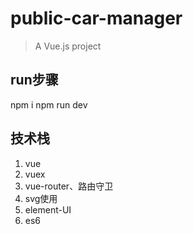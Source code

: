 # public-car-manager

> A Vue.js project

## run步骤
npm i
npm run dev

## 技术栈
1.  vue
2.  vuex
3.  vue-router、路由守卫
4.  svg使用
5.  element-UI
6.  es6

